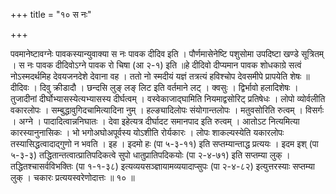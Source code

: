 +++
title = "१० स नः"

+++

पवमानेष्टावग्नेः पावकस्यान्युवाक्या स नः पावक दीदिव इति । पौर्णमासेनेष्टि पशुसोमा उपदिष्टा खण्डे सूत्रितम् । स नः पावक दीदिवोऽग्ने पावक रो चिषा (आ २-१) इति ॥हे दीदिवो दीप्यमान पावक शोधकाग्रे सत्वं नोऽस्मदर्थमिह देवयजनदेशे देवाना वह । ततो नो स्मदीयं यज्ञं तत्रत्यं हविश्चोप देवसमीपे प्रापयेति शेषः ॥ दीदिवः । दिवु क्रीडादौ । छन्दसि लुङ् लङ् लिट इति वर्तमाने लट् । क्वसुः । द्विर्भावो हलादिशेषः । तुजादीनां दीर्घोभ्यासस्येत्यभ्यासस्य दीर्घत्वम् । वस्वेकाजाद्घामिति नियमाद्वसोरिट् प्रतिषेधः । लोपो व्योर्वलीति वकारलोपः । सम्बुद्धावुगिदचामित्यादिना नुम् । हल्ङ्यादिलोपः संयोगान्तलोपः । मतुवसोरिति रुत्वम् । विसर्गः । अग्ने । पादादित्वान्ननिघातः । देवा इहेत्यत्र दीर्घादट समानपाद इति रुत्वम् । आतोऽट नित्यमित्या कारस्यानुनासिकः । भो भगोअघोअपूर्वस्य योऽशीति रोर्यकारः । लोपः शाकल्यस्येति यकारलोपः तस्यासिद्धत्वादाद्गुणो न भवति । इह । इदमो हः (पा ५-३-११) इति सप्तम्यान्ताद्ध प्रत्ययः । इदम इश् (पा ५-३-३) तद्धितान्तत्वात्प्रातिपदिकत्वे सुपो धातुप्रातिपदिकयोः (पा २-४-७१) इति सप्तम्या लुक् । तद्धितश्चासर्वविभक्तिः (पा १-१-३८) इत्यव्ययसञ्ज्ञायामव्ययादाप्सुपः (पा २-४-८२) इत्युत्तरस्याः सप्तम्या लुक् । चकारः प्रत्ययस्वरेणोदात्तः ॥ १० ॥